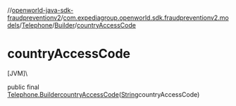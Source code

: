 //[openworld-java-sdk-fraudpreventionv2](../../../../index.md)/[com.expediagroup.openworld.sdk.fraudpreventionv2.models](../../index.md)/[Telephone](../index.md)/[Builder](index.md)/[countryAccessCode](country-access-code.md)

# countryAccessCode

[JVM]\

public final [Telephone.Builder](index.md)[countryAccessCode](country-access-code.md)([String](https://docs.oracle.com/javase/8/docs/api/java/lang/String.html)countryAccessCode)

